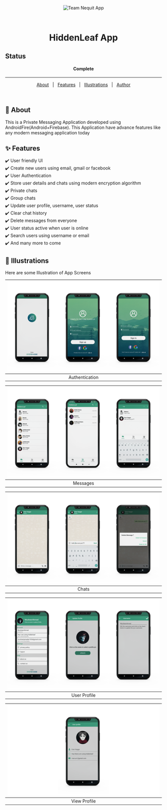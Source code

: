 
<div align="center" id="top"> 
  <img src="https://github.com/MusheerJ/HiddenLeaf/blob/main/app/src/main/res/drawable-v24/hiddenleaf.png" alt="Team Nequit App" width="150" height="150"/>

&#xa0;

  <!-- <a href="https://e_commerce_app_flutter.netlify.app">Demo</a> -->
</div>

<h1 align="center">HiddenLeaf App</h1>

## Status


<h4 align="center">
	Complete
</h4>

<hr>

<p align="center">
  <a href="#dart-about">About</a> &#xa0; | &#xa0; 
  <a href="#sparkles-features">Features</a> &#xa0; | &#xa0;
  <a href="#checkered_flag-illustrations">Illustrations</a> &#xa0; | &#xa0;
  <a href="https://github.com/MusheerJ" target="_blank">Author</a>
</p>

<br>

## :dart: About

This is a Private Messaging Application developed using AndroidFire(Android+Firebase). This Application  have advance features like any modern messaging application today
## :sparkles: Features

:heavy_check_mark: User friendly UI\
:heavy_check_mark: Create new users using email, gmail or facebook\
:heavy_check_mark: User Authentication\
:heavy_check_mark: Store user details and chats using modern encryption algorithm\
:heavy_check_mark: Private chats\
:heavy_check_mark: Group chats\
:heavy_check_mark: Update user profile, username, user status\
:heavy_check_mark: Clear chat history\
:heavy_check_mark: Delete messages from everyone\
:heavy_check_mark: User status active when user is online\
:heavy_check_mark: Search users using username or email\
:heavy_check_mark: And many more to come 

## :checkered_flag: Illustrations

Here are some Illustration of App Screens

| ![](screen-shots/Auth.png) |
| :--------------------------------:| 
|            Authentication         |

| ![](screen-shots/messages.png) |
| :--------------------------------:| 
|            Messages         |

| ![](screen-shots/chats.png) |
| :--------------------------------:| 
|            Chats         |

| ![](screen-shots/profile.png) |
| :--------------------------------:| 
|            User Profile         |

| ![](screen-shots/viewprofile.png) |
| :--------------------------------:| 
|            View Profile        |



